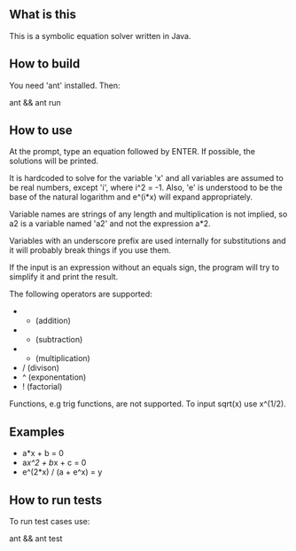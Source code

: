 What is this
------------

This is a symbolic equation solver written in Java.

How to build
------------

You need 'ant' installed. Then:

ant && ant run

How to use
----------

At the prompt, type an equation followed by ENTER. If possible, the solutions will be printed.

It is hardcoded to solve for the variable 'x' and all variables are assumed to be real numbers, except 'i', where i^2 = -1. Also, 'e' is understood to be the base of the natural logarithm and e^(i*x) will expand appropriately.

Variable names are strings of any length and multiplication is not implied, so a2 is a variable named 'a2' and not the expression a*2.

Variables with an underscore prefix are used internally for substitutions and it will probably break things if you use them.

If the input is an expression without an equals sign, the program will try to simplify it and print the result.

The following operators are supported:

 * + (addition)
 * - (subtraction)
 * * (multiplication)
 * / (divison)
 * ^ (exponentation)
 * ! (factorial)

Functions, e.g trig functions, are not supported. To input sqrt(x) use x^(1/2).

Examples
--------

* a*x + b = 0
* a*x^2 + b*x + c = 0
* e^(2*x) / (a + e^x) = y

How to run tests
----------------

To run test cases use:

ant && ant test
